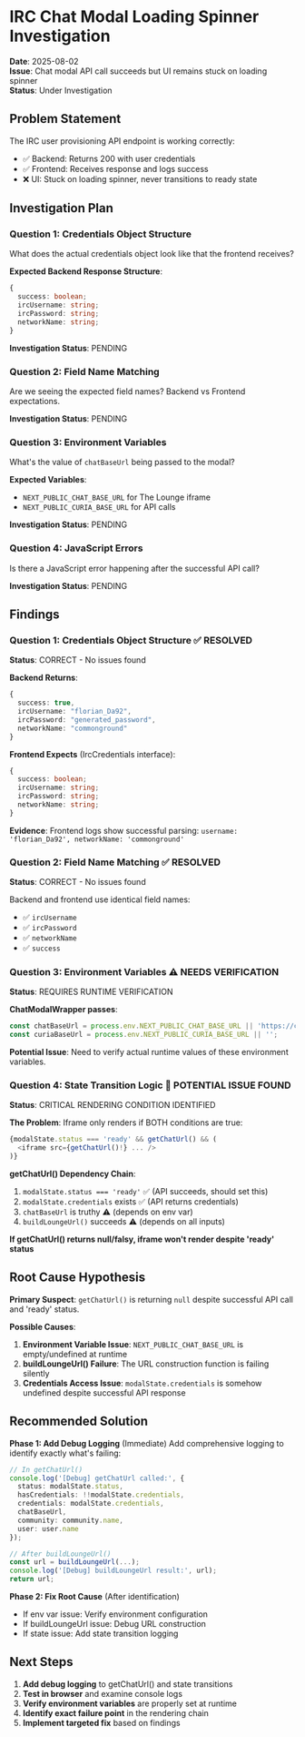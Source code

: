 # IRC Chat Modal Loading Spinner Investigation

**Date**: 2025-08-02  
**Issue**: Chat modal API call succeeds but UI remains stuck on loading spinner  
**Status**: Under Investigation

## Problem Statement

The IRC user provisioning API endpoint is working correctly:
- ✅ Backend: Returns 200 with user credentials
- ✅ Frontend: Receives response and logs success
- ❌ UI: Stuck on loading spinner, never transitions to ready state

## Investigation Plan

### Question 1: Credentials Object Structure
What does the actual credentials object look like that the frontend receives?

**Expected Backend Response Structure**:
```typescript
{
  success: boolean;
  ircUsername: string;
  ircPassword: string;
  networkName: string;
}
```

**Investigation Status**: PENDING

### Question 2: Field Name Matching
Are we seeing the expected field names? Backend vs Frontend expectations.

**Investigation Status**: PENDING

### Question 3: Environment Variables
What's the value of `chatBaseUrl` being passed to the modal?

**Expected Variables**:
- `NEXT_PUBLIC_CHAT_BASE_URL` for The Lounge iframe
- `NEXT_PUBLIC_CURIA_BASE_URL` for API calls

**Investigation Status**: PENDING

### Question 4: JavaScript Errors
Is there a JavaScript error happening after the successful API call?

**Investigation Status**: PENDING

## Findings

### Question 1: Credentials Object Structure ✅ RESOLVED
**Status**: CORRECT - No issues found

**Backend Returns**:
```typescript
{
  success: true,
  ircUsername: "florian_Da92",
  ircPassword: "generated_password",
  networkName: "commonground"
}
```

**Frontend Expects** (IrcCredentials interface):
```typescript
{
  success: boolean;
  ircUsername: string;
  ircPassword: string;
  networkName: string;
}
```

**Evidence**: Frontend logs show successful parsing: `username: 'florian_Da92', networkName: 'commonground'`

### Question 2: Field Name Matching ✅ RESOLVED  
**Status**: CORRECT - No issues found

Backend and frontend use identical field names:
- ✅ `ircUsername` 
- ✅ `ircPassword`
- ✅ `networkName` 
- ✅ `success`

### Question 3: Environment Variables ⚠️ NEEDS VERIFICATION
**Status**: REQUIRES RUNTIME VERIFICATION

**ChatModalWrapper passes**:
```typescript
const chatBaseUrl = process.env.NEXT_PUBLIC_CHAT_BASE_URL || 'https://chat.curia.network';
const curiaBaseUrl = process.env.NEXT_PUBLIC_CURIA_BASE_URL || '';
```

**Potential Issue**: Need to verify actual runtime values of these environment variables.

### Question 4: State Transition Logic 🚨 POTENTIAL ISSUE FOUND
**Status**: CRITICAL RENDERING CONDITION IDENTIFIED

**The Problem**: Iframe only renders if BOTH conditions are true:
```typescript
{modalState.status === 'ready' && getChatUrl() && (
  <iframe src={getChatUrl()!} ... />
)}
```

**getChatUrl() Dependency Chain**:
1. `modalState.status === 'ready'` ✅ (API succeeds, should set this)
2. `modalState.credentials` exists ✅ (API returns credentials)  
3. `chatBaseUrl` is truthy ⚠️ (depends on env var)
4. `buildLoungeUrl()` succeeds ⚠️ (depends on all inputs)

**If getChatUrl() returns null/falsy, iframe won't render despite 'ready' status**

## Root Cause Hypothesis

**Primary Suspect**: `getChatUrl()` is returning `null` despite successful API call and 'ready' status.

**Possible Causes**:
1. **Environment Variable Issue**: `NEXT_PUBLIC_CHAT_BASE_URL` is empty/undefined at runtime
2. **buildLoungeUrl() Failure**: The URL construction function is failing silently
3. **Credentials Access Issue**: `modalState.credentials` is somehow undefined despite successful API response

## Recommended Solution

**Phase 1: Add Debug Logging** (Immediate)
Add comprehensive logging to identify exactly what's failing:

```typescript
// In getChatUrl()
console.log('[Debug] getChatUrl called:', {
  status: modalState.status,
  hasCredentials: !!modalState.credentials,
  credentials: modalState.credentials,
  chatBaseUrl,
  community: community.name,
  user: user.name
});

// After buildLoungeUrl()
const url = buildLoungeUrl(...);
console.log('[Debug] buildLoungeUrl result:', url);
return url;
```

**Phase 2: Fix Root Cause** (After identification)
- If env var issue: Verify environment configuration
- If buildLoungeUrl issue: Debug URL construction
- If state issue: Add state transition logging

## Next Steps

1. **Add debug logging** to getChatUrl() and state transitions
2. **Test in browser** and examine console logs
3. **Verify environment variables** are properly set at runtime
4. **Identify exact failure point** in the rendering chain
5. **Implement targeted fix** based on findings